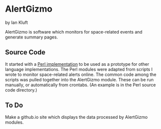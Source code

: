 # AlertGizmo

by Ian Kluft

AlertGizmo is software which monitors for space-related events and generate summary pages.

## Source Code

It started with a [Perl implementation](src/perl) to be used as a prototype for other language implementations. The Perl modules were adapted from scripts I wrote to monitor space-related alerts online. The common code among the scripts was pulled together into the AlertGizmo module. These can be run manually, or automatically from crontabs. (An example is in the Perl source code directory.)

## To Do

Make a github.io site which displays the data processed by AlertGizmo modules.

